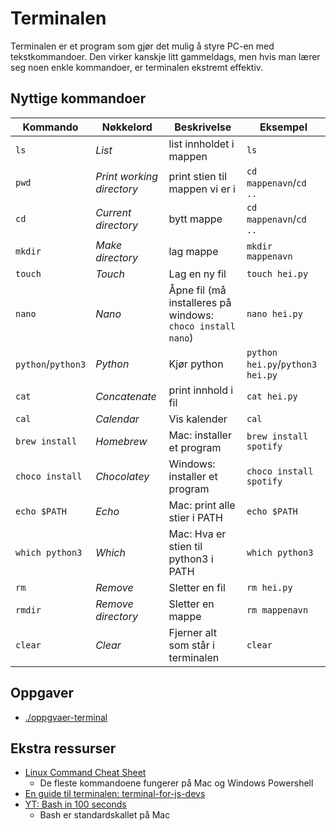 # Terminalen

Terminalen er et program som gjør det mulig å styre PC-en med tekstkommandoer.
Den virker kanskje litt gammeldags, men hvis man lærer seg noen enkle kommandoer, er terminalen ekstremt effektiv.

## Nyttige kommandoer



| Kommando           | Nøkkelord                 | Beskrivelse                                                | Eksempel                         |
| ------------------ | ------------------------- | ---------------------------------------------------------- | -------------------------------- |
| `ls`               | *List*                    | list innholdet i mappen                                    | `ls`                             |
| `pwd`              | *Print working directory* | print stien til mappen vi er i                             | `cd mappenavn`/`cd ..`           |
| `cd`               | *Current directory*       | bytt mappe                                                 | `cd mappenavn`/`cd ..`           |
| `mkdir`            | *Make directory*          | lag mappe                                                  | `mkdir mappenavn`                |
| `touch`            | *Touch*                   | Lag en ny fil                                              | `touch hei.py`                   |
| `nano`             | *Nano*                    | Åpne fil (må installeres på windows: `choco install nano`) | `nano hei.py`                    |
| `python`/`python3` | *Python*                  | Kjør python                                                | `python hei.py`/`python3 hei.py` |
| `cat`              | *Concatenate*             | print innhold i fil                                        | `cat hei.py`                     |
| `cal`              | *Calendar*                | Vis kalender                                               | `cal`                            |
| `brew install`     | *Homebrew*                | Mac: installer et program                                  | `brew install spotify`           |
| `choco install`    | *Chocolatey*              | Windows: installer et program                              | `choco install spotify`          |
| `echo $PATH`       | *Echo*                    | Mac: print alle stier i PATH                               | `echo $PATH`                     |
| `which python3`    | *Which*                   | Mac: Hva er stien til python3 i PATH                       | `which python3`                  |
| `rm`               | *Remove*                  | Sletter en fil                                             | `rm hei.py`                      |
| `rmdir`            | *Remove directory*        | Sletter en mappe                                           | `rm mappenavn`                   |
| `clear`            | *Clear*                   | Fjerner alt som står i terminalen                          | `clear`                          |

## Oppgaver

- [./oppgvaer-terminal](./oppgaver-terminal)


## Ekstra ressurser

- [Linux Command Cheat Sheet](https://www.guru99.com/linux-commands-cheat-sheet.html)
  - De fleste kommandoene fungerer på Mac og Windows Powershell
- [En guide til terminalen: terminal-for-js-devs](https://www.joshwcomeau.com/javascript/terminal-for-js-devs/)
- [YT: Bash in 100 seconds](https://www.youtube.com/watch?v=I4EWvMFj37g) 
  - Bash er standardskallet på Mac